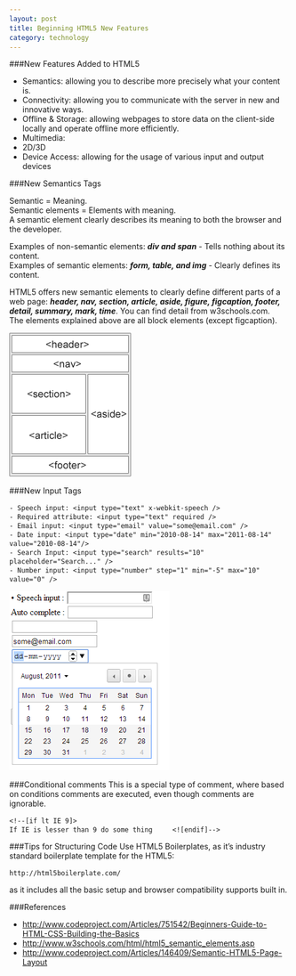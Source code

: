 ```yaml
---
layout: post
title: Beginning HTML5 New Features
category: technology
---
```

###New Features Added to HTML5

- Semantics: allowing you to describe more precisely what your content is.
- Connectivity: allowing you to communicate with the server in new and innovative ways.
- Offline & Storage: allowing webpages to store data on the client-side locally and operate offline more efficiently.
- Multimedia:
- 2D/3D
- Device Access: allowing for the usage of various input and output devices
<!--more-->
###New Semantics Tags
	
Semantic = Meaning.   
Semantic elements = Elements with meaning.   
A semantic element clearly describes its meaning to both the browser and the developer.

Examples of non-semantic elements: ***div and span*** - Tells nothing about its content.   
Examples of semantic elements: ***form, table, and img*** - Clearly defines its content.

HTML5 offers new semantic elements to clearly define different parts of a web page: ***header, nav, section, article, aside, figure, figcaption, footer, detail, summary, mark, time***. You can find detail from w3schools.com.   
The elements explained above are all block elements (except figcaption).

![HTML Semantic Tags](/img/posts/140826-sem-elements.gif)

###New Input Tags

	- Speech input: <input type="text" x-webkit-speech />
	- Required attribute: <input type="text" required />
	- Email input: <input type="email" value="some@email.com" />
	- Date input: <input type="date" min="2010-08-14" max="2011-08-14" value="2010-08-14"/>
	- Search Input: <input type="search" results="10" placeholder="Search..." />
	- Number input: <input type="number" step="1" min="-5" max="10" value="0" />

![HTML Input Tags](/img/posts/140826-input-tag.png)

###Conditional comments
This is a special type of comment, where based on conditions comments are executed, even though comments are ignorable.

	<!--[if lt IE 9]>
 	If IE is lesser than 9 do some thing     <![endif]-->

###Tips for Structuring Code
Use HTML5 Boilerplates, as it’s industry standard boilerplate template for the HTML5: 
	
	http://html5boilerplate.com/

as it includes all the basic setup and browser compatibility supports built in. 

###References

- http://www.codeproject.com/Articles/751542/Beginners-Guide-to-HTML-CSS-Building-the-Basics
- http://www.w3schools.com/html/html5_semantic_elements.asp
- http://www.codeproject.com/Articles/146409/Semantic-HTML5-Page-Layout